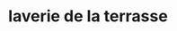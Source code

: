 ---
title: "laverie de la terrasse"
url: /luz-saint-sauveur/laverie-de-la-terrasse/
shop: Wäscherei
---